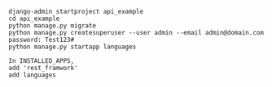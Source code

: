 
    django-admin startproject api_example
    cd api_example
    python manage.py migrate
    python manage.py createsuperuser --user admin --email admin@domain.com
    password: Test123#
    python manage.py startapp languages 

    In INSTALLED_APPS, 
    add 'rest_framwork'
    add languages